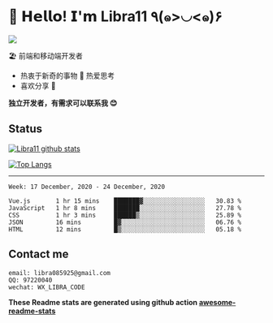 # 🥳 𝗛𝗲𝗹𝗹𝗼! 𝗜'𝗺 Libra11 ٩(๑>◡<๑)۶

[![](https://img.shields.io/badge/-@Libra11-%23181717?style=flat-square&logo=github)](https://github.com/Libra11)

🏖 前端和移动端开发者

- 热衷于新奇的事物 🤩 热爱思考
- 喜欢分享 🧐

**独立开发者，有需求可以联系我 😊**

## Status

[![Libra11 github stats](https://github-readme-stats.vercel.app/api?username=Libra11&count_private=true&show_icons=true&theme=radical)](https://github.com/Libra11)

[![Top Langs](https://github-readme-stats.vercel.app/api/top-langs/?username=Libra11&theme=radical)](https://github.com/Libra11)

---

<!--START_SECTION:waka-->
```text
Week: 17 December, 2020 - 24 December, 2020

Vue.js       1 hr 15 mins    ███████▓░░░░░░░░░░░░░░░░░   30.83 % 
JavaScript   1 hr 8 mins     ███████░░░░░░░░░░░░░░░░░░   27.78 % 
CSS          1 hr 3 mins     ██████▒░░░░░░░░░░░░░░░░░░   25.89 % 
JSON         16 mins         █▓░░░░░░░░░░░░░░░░░░░░░░░   06.76 % 
HTML         12 mins         █▒░░░░░░░░░░░░░░░░░░░░░░░   05.18 % 
```
<!--END_SECTION:waka-->

## Contact me

```text
email: libra085925@gmail.com
QQ: 97220040
wechat: WX_LIBRA_CODE
```

**These Readme stats are generated using github action [awesome-readme-stats](https://github.com/anmol098/waka-readme-stats)**

